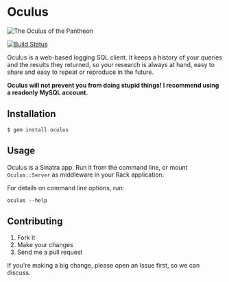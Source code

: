 # Oculus

![The Oculus of the Pantheon](http://upload.wikimedia.org/wikipedia/commons/1/17/Oculus_of_the_Pantheon.jpg)

[![Build Status](https://secure.travis-ci.org/paulrosania/oculus.png?branch=master)](http://travis-ci.org/paulrosania/oculus)

Oculus is a web-based logging SQL client.  It keeps a history of your queries
and the results they returned, so your research is always at hand, easy to share
and easy to repeat or reproduce in the future.

**Oculus will not prevent you from doing stupid things! I recommend using a
readonly MySQL account.**

## Installation

    $ gem install oculus

## Usage

Oculus is a Sinatra app. Run it from the command line, or mount `Oculus::Server`
as middleware in your Rack application.

For details on command line options, run:

    oculus --help

## Contributing

1. Fork it
2. Make your changes
3. Send me a pull request

If you're making a big change, please open an Issue first, so we can discuss.
